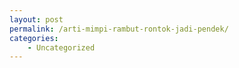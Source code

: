 ```yaml
---
layout: post
permalink: /arti-mimpi-rambut-rontok-jadi-pendek/
categories:
    - Uncategorized
---
```


